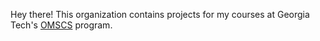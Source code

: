 Hey there! This organization contains projects for my courses at Georgia Tech's [OMSCS](https://omscs.gatech.edu/) program.
